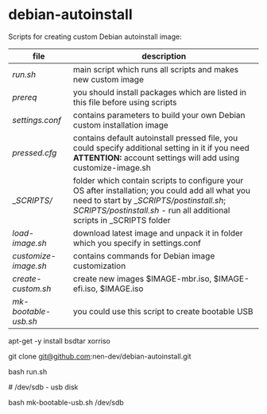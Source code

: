 # debian-autoinstall

Scripts for creating custom Debian autoinstall image:

file                | description
-----------------------|---------------------------------------------------
_run.sh_              | main script which runs all scripts and makes new custom image
_prereq_             | you should install packages which are listed in this file before using scripts
_settings.conf_       | contains parameters to build your own Debian custom installation image 
_pressed.cfg_         | contains default autoinstall pressed file, you could specify additional setting in it if you need **ATTENTION:** account settings will add using customize-image.sh
__SCRIPTS/_            | folder which contain scripts to configure your OS after installation; you could add all what you need to start by __SCRIPTS/postinstall.sh_; _SCRIPTS/postinstall.sh_ - run all additional scripts in _SCRIPTS folder
_load-image.sh_      | download latest image and unpack it in folder which you specify in settings.conf
_customize-image.sh_  | contains commands for Debian image customization
_create-custom.sh_    | create new images $IMAGE-mbr.iso,  $IMAGE-efi.iso, $IMAGE.iso
_mk-bootable-usb.sh_  | you could use this script to create bootable USB
 
 apt-get -y install bsdtar xorriso
 
 git clone git@github.com:nen-dev/debian-autoinstall.git
 
 bash run.sh 

 \# /dev/sdb - usb disk
 
 bash mk-bootable-usb.sh /dev/sdb
